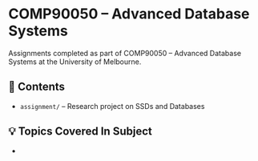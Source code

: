 # COMP90050 – Advanced Database Systems

Assignments completed as part of COMP90050 – Advanced Database Systems at the University of Melbourne.

## 📝 Contents

- `assignment/` – Research project on SSDs and Databases

## 💡 Topics Covered In Subject

- 
